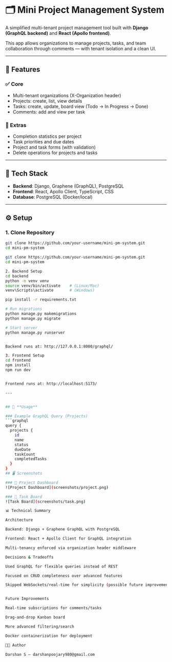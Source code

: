 # 🗂️ **Mini Project Management System**

A simplified multi-tenant project management tool built with **Django (GraphQL backend)** and **React (Apollo frontend)**.  

This app allows organizations to manage projects, tasks, and team collaboration through comments — with tenant isolation and a clean UI.  

---

## 📌 **Features**

### ✅ Core
- Multi-tenant organizations (X-Organization header)  
- Projects: create, list, view details  
- Tasks: create, update, board view (Todo → In Progress → Done)  
- Comments: add and view per task  

### 🎯 Extras
- Completion statistics per project  
- Task priorities and due dates  
- Project and task forms (with validation)  
- Delete operations for projects and tasks  

---

## 🚀 **Tech Stack**
- **Backend**: Django, Graphene (GraphQL), PostgreSQL  
- **Frontend**: React, Apollo Client, TypeScript, CSS  
- **Database**: PostgreSQL (Docker/local)  

---

## ⚙️ **Setup**

### 1. Clone Repository
```bash
git clone https://github.com/your-username/mini-pm-system.git
cd mini-pm-system

git clone https://github.com/your-username/mini-pm-system.git
cd mini-pm-system

2. Backend Setup
cd backend
python -m venv venv
source venv/bin/activate    # (Linux/Mac)
venv\Scripts\activate       # (Windows)

pip install -r requirements.txt

# Run migrations
python manage.py makemigrations
python manage.py migrate

# Start server
python manage.py runserver


Backend runs at: http://127.0.0.1:8000/graphql/

3. Frontend Setup
cd frontend
npm install
npm run dev


Frontend runs at: http://localhost:5173/

---


## 🔑 **Usage**

### Example GraphQL Query (Projects)
```graphql
query {
  projects {
    id
    name
    status
    dueDate
    taskCount
    completedTasks
  }
}
## 🖥️ Screenshots  

### 📌 Project Dashboard  
![Project Dashboard](screenshots/project.png)  

### 📌 Task Board  
![Task Board](screenshots/task.png)  

📊 Technical Summary

Architecture

Backend: Django + Graphene GraphQL with PostgreSQL

Frontend: React + Apollo Client for GraphQL integration

Multi-tenancy enforced via organization header middleware

Decisions & Tradeoffs

Used GraphQL for flexible queries instead of REST

Focused on CRUD completeness over advanced features

Skipped WebSockets/real-time for simplicity (possible future improvement)


Future Improvements

Real-time subscriptions for comments/tasks

Drag-and-drop Kanban board

More advanced filtering/search

Docker containerization for deployment

👨‍💻 Author

Darshan S – darshanpoojary980@gmail.com
